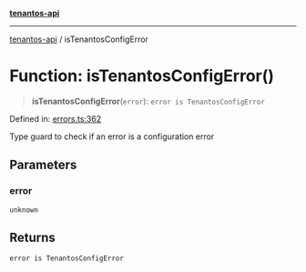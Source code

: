 [**tenantos-api**](../README.md)

***

[tenantos-api](../globals.md) / isTenantosConfigError

# Function: isTenantosConfigError()

> **isTenantosConfigError**(`error`): `error is TenantosConfigError`

Defined in: [errors.ts:362](https://github.com/shadmanZero/tenantos-api/blob/5456fdea44f46a63455944d4982f5327cbeb3156/src/errors.ts#L362)

Type guard to check if an error is a configuration error

## Parameters

### error

`unknown`

## Returns

`error is TenantosConfigError`
